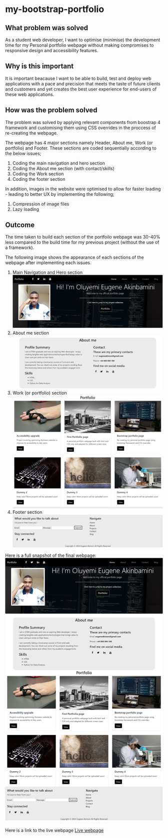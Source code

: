 # my-bootstrap-portfolio

## What problem was solved
As a student web developer, I want to optimise (minimise) the development time for my Personal portfolio webpage without making compromises to responsive design and accessibility features. 

## Why is this important
 It is important beacause I want to be able to build, test and deploy web applications with a pace and precision that meets the taste of future clients and customers and yet creates the best user experience for end-users of these web applications. 

 ## How was the problem solved
 The problem was solved by applying relevant components from boostrap 4 framework and customising them using CSS overrides in the proccess of re-creating the webpage. 

 The webpage has 4 major sections namely Header, About me, Work (or portfolio) and Footer. These sections are coded sequentially according to the below issues;

 1. Coding the main navigation and hero section 
 2. Coding the About me section (with contact/skills) 
 3. Coding the Work section 
 4. Coding the footer section 

 In addition, images in the website were optimised to allow for faster loading - leading to better UX by implementing the following; 
 1. Compression of image files
 2. Lazy loading


 ## Outcome 
 The time taken to build each section of the portfoilo webpage was 30-40% less compared to the build time for my previous project (without the use of a framework). 

 The following image shows the appearance of each sections of the webpage after implementing each issues. 

 1. Main Navigation and Hero section
 ![Navigation/Hero](./assets/images/Main%20navigation%20and%20Hero%20section.png)
 2. About me section
 ![About me (with skills and contact)](./assets/images/About%20section%2C%20skills%20(and%20contacts).png)
 3. Work (or portfolio) section
 ![Work](./assets/images/Work%20(or%20portfolio)%20section.png)
 4. Footer section 
 ![Footer](./assets/images/Footer%20section.png)

 Here is a full snapshot of the final webpage:![Final page](./assets/images/Full%20bootstrap%20webpage.png)

 Here is a link to the live webpage [Live webpage](https://eugieno.github.io/my-bootstrap-portfolio/)
